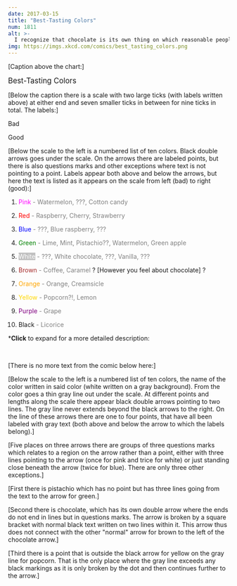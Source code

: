 ```yaml
---
date: 2017-03-15
title: "Best-Tasting Colors"
num: 1811
alt: >-
  I recognize that chocolate is its own thing on which reasonable people may differ. Everything else here is objective fact.
img: https://imgs.xkcd.com/comics/best_tasting_colors.png
---
```

[Caption above the chart:]

<big>Best-Tasting Colors</big>

[Below the caption there is a scale with two large ticks (with labels written above) at either end and seven smaller ticks in between for nine ticks in total. The labels:]

Bad

Good

[Below the scale to the left is a numbered list of ten colors. Black double arrows goes under the scale. On the arrows there are labeled points, but there is also questions marks and other exceptions where text is not pointing to a point. Labels appear both above and below the arrows, but here the text is listed as it appears on the scale from left (bad) to right (good):]

1. <span style="color:magenta;">Pink</span> <span style="color:grey;">- Watermelon, ???, Cotton candy</span>

2. <span style="color:red;">Red</span> <span style="color:grey;">- Raspberry, Cherry, Strawberry</span>

3. <span style="color:blue;">Blue</span> <span style="color:grey;">- ???, Blue raspberry, ???</span>

4. <span style="color:green;">Green</span> <span style="color:grey;">- Lime, Mint, Pistachio??, Watermelon, Green apple</span>

5. <span style="background:silver;color:white;">White</span> <span style="color:grey;">- ???, White chocolate, ???, Vanilla, ???</span>

6. <span style="color:brown;">Brown</span> <span style="color:grey;">- Coffee, Caramel</span> ? [However you feel about chocolate] ?

7. <span style="color:orange;">Orange</span> <span style="color:grey;">- Orange, Creamsicle</span>

8. <span style="color:gold;">Yellow</span> <span style="color:grey;">- Popcorn?!, Lemon</span>

9. <span style="color:purple;">Purple</span> <span style="color:grey;">- Grape</span>

10. Black <span style="color:grey;">- Licorice</span>

\***Click** to expand for a more detailed description:

<div class="mw-collapsible mw-collapsed leftAlign" style="width:100%">

<br>

[There is no more text from the comic below here:]

[Below the scale to the left is a numbered list of ten colors, the name of the color written in said color (white written on a gray background). From the color goes a thin gray line out under the scale. At different points and lengths along the scale there appear black double arrows pointing to two lines. The gray line never extends beyond the black arrows to the right. On the line of these arrows there are one to four points, that have all been labeled with gray text (both above and below the arrow to which the labels belong).]

[Five places on three arrows there are groups of three questions marks which relates to a region on the arrow rather than a point, either with three lines pointing to the arrow (once for pink and trice for white) or just standing close beneath the arrow (twice for blue). There are only three other exceptions.]

[First there is pistachio which has no point but has three lines going from the text to the arrow for green.]

[Second there is chocolate, which has its own double arrow where the ends do not end in lines but in questions marks. The arrow is broken by a square bracket with normal black text written on two lines within it. This arrow thus does not connect with the other "normal" arrow for brown to the left of the chocolate arrow.]

[Third there is a point that is outside the black arrow for yellow on the gray line for popcorn. That is the only place where the gray line exceeds any black markings as it is only broken by the dot and then continues further to the arrow.]

</div>

<br>